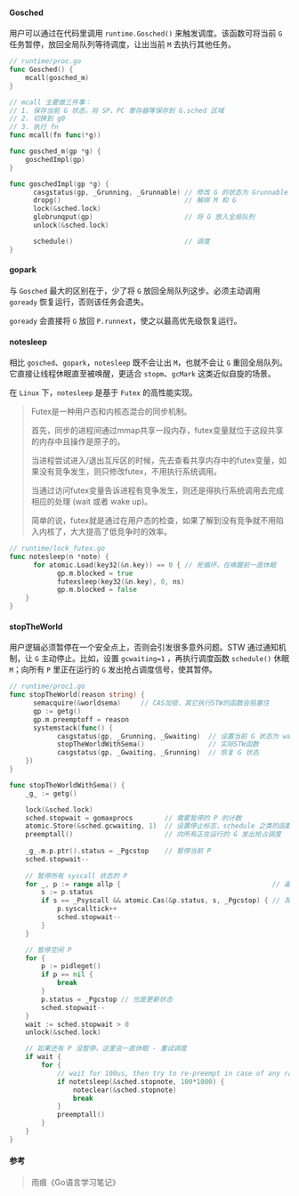 #### Gosched

用户可以通过在代码里调用 `runtime.Gosched()` 来触发调度。该函数可将当前 `G` 任务暂停，放回全局队列等待调度，让出当前 `M` 去执行其他任务。

```go
// runtime/proc.go
func Gosched() {
  	mcall(gosched_m)
}

// mcall 主要做三件事：
// 1. 保存当前 G 状态，将 SP、PC 寄存器等保存到 G.sched 区域
// 2. 切换到 g0
// 3. 执行 fn
func mcall(fn func(*g))

func gosched_m(gp *g) {
  	goschedImpl(gp)
}

func goschedImpl(gp *g) {
	  casgstatus(gp, _Grunning, _Grunnable) // 修改 G 的状态为 Grunnable
	  dropg()                               // 解绑 M 和 G
	  lock(&sched.lock)
	  globrunqput(gp)                       // 将 G 放入全局队列
	  unlock(&sched.lock)

	  schedule()                            // 调度
}
```



#### gopark

与 `Gosched` 最大的区别在于，少了将 `G` 放回全局队列这步。必须主动调用 `goready` 恢复运行，否则该任务会遗失。

`goready` 会直接将 `G` 放回 `P.runnext`，使之以最高优先级恢复运行。



#### notesleep

相比 `gosched`、`gopark`，`notesleep` 既不会让出 `M`，也就不会让 `G` 重回全局队列。它直接让线程休眠直至被唤醒，更适合 `stopm`、`gcMark` 这类近似自旋的场景。

在 `Linux` 下，`notesleep` 是基于 `Futex` 的高性能实现。

> Futex是一种用户态和内核态混合的同步机制。
>
> 首先，同步的进程间通过mmap共享一段内存，futex变量就位于这段共享的内存中且操作是原子的。
>
> 当进程尝试进入/退出互斥区的时候，先去查看共享内存中的futex变量，如果没有竞争发生，则只修改futex，不用执行系统调用。
>
> 当通过访问futex变量告诉进程有竞争发生，则还是得执行系统调用去完成相应的处理 (wait 或者 wake up)。
>
> 简单的说，futex就是通过在用户态的检查，如果了解到没有竞争就不用陷入内核了，大大提高了低竞争时的效率。

```go
// runtime/lock_futex.go
func notesleep(n *note) {
	  for atomic.Load(key32(&n.key)) == 0 { // 死循环，在唤醒前一直休眠
		    gp.m.blocked = true
		    futexsleep(key32(&n.key), 0, ns)
    		gp.m.blocked = false
  	}
}
```



#### stopTheWorld

用户逻辑必须暂停在一个安全点上，否则会引发很多意外问题。STW 通过通知机制，让 `G` 主动停止。比如，设置 `gcwaiting=1` ，再执行调度函数 `schedule()` 休眠 `M`；向所有 `P` 里正在运行的 `G` 发出抢占调度信号，使其暂停。

```go
// runtime/proc1.go
func stopTheWorld(reason string) {
	  semacquire(&worldsema)     // CAS加锁，其它执行STW的函数会阻塞住
	  gp := getg()
	  gp.m.preemptoff = reason 
	  systemstack(func() {
			casgstatus(gp, _Grunning, _Gwaiting)  // 设置当前 G 状态为 waiting
			stopTheWorldWithSema()                // 实际STW函数
			casgstatus(gp, _Gwaiting, _Grunning)  // 恢复 G 状态
	})
}

func stopTheWorldWithSema() {
	_g_ := getg()

	lock(&sched.lock)
	sched.stopwait = gomaxprocs        // 需要暂停的 P 的计数
	atomic.Store(&sched.gcwaiting, 1)  // 设置停止标志，schedule 之类的函数会检查这个标志，主动休眠 M
	preemptall()                       // 向所有正在运行的 G 发出抢占调度
	
	_g_.m.p.ptr().status = _Pgcstop    // 暂停当前 P
	sched.stopwait--
    
	// 暂停所有 syscall 状态的 P
	for _, p := range allp {                                      // 遍历全局 P 数组
		s := p.status
		if s == _Psyscall && atomic.Cas(&p.status, s, _Pgcstop) { // 其实就是改了下 P 的状态为 gcstop 
			p.syscalltick++
			sched.stopwait--
		}
	}

    // 暂停空闲 P
	for {
		p := pidleget()
        if p == nil {
			break
		}
		p.status = _Pgcstop // 也是更新状态
		sched.stopwait--
	}
	wait := sched.stopwait > 0
	unlock(&sched.lock)

	// 如果还有 P 没暂停，这里会一直休眠 - 重试调度
	if wait {
		for {
			// wait for 100us, then try to re-preempt in case of any races
			if notetsleep(&sched.stopnote, 100*1000) {
				noteclear(&sched.stopnote)
				break
			}
			preemptall()
		}
	}
}
```





#### 参考

> 雨痕《Go语言学习笔记》